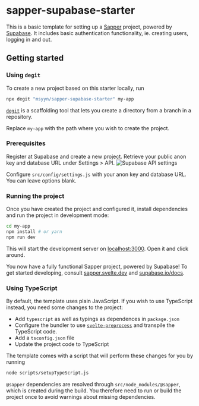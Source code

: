 # sapper-supabase-starter

This is a basic template for setting up a [Sapper](https://github.com/sveltejs/sapper) project, powered by [Supabase](https://supabase.io/).
It includes basic authentication functionality, ie. creating users, logging in and out.

## Getting started


### Using `degit`

To create a new project based on this starter locally, run

```bash
npx degit "msyyn/sapper-supabase-starter" my-app
```

[`degit`](https://github.com/Rich-Harris/degit) is a scaffolding tool that lets you create a directory from a branch in a repository.

Replace `my-app` with the path where you wish to create the project.

### Prerequisites

Register at Supabase and create a new project. Retrieve your public anon key and database URL under Settings > API.
![Supabase API settings](https://cdn-images-1.medium.com/max/800/1*JFHFkaMpSidIa8cJzWofIg.png)

Configure `src/config/settings.js` with your anon key and database URL. You can leave options blank.

### Running the project

Once you have created the project and configured it, install dependencies and run the project in development mode:

```bash
cd my-app
npm install # or yarn
npm run dev
```

This will start the development server on [localhost:3000](http://localhost:3000). Open it and click around.

You now have a fully functional Sapper project, powered by Supabase! To get started developing, consult [sapper.svelte.dev](https://sapper.svelte.dev) and [supabase.io/docs](https://supabase.io/docs).

### Using TypeScript

By default, the template uses plain JavaScript. If you wish to use TypeScript instead, you need some changes to the project:

 * Add `typescript` as well as typings as dependences in `package.json`
 * Configure the bundler to use [`svelte-preprocess`](https://github.com/sveltejs/svelte-preprocess) and transpile the TypeScript code.
 * Add a `tsconfig.json` file
 * Update the project code to TypeScript

The template comes with a script that will perform these changes for you by running

```bash
node scripts/setupTypeScript.js
```

`@sapper` dependencies are resolved through `src/node_modules/@sapper`, which is created during the build. You therefore need to run or build the project once to avoid warnings about missing dependencies.